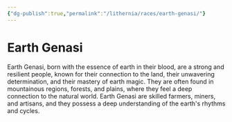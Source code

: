 ```yaml
---
{"dg-publish":true,"permalink":"/lithernia/races/earth-genasi/"}
---
```



# Earth Genasi

Earth Genasi,  born with the essence of earth in their blood,  are a strong and resilient people,  known for their connection to the land,  their unwavering determination,  and their mastery of earth magic.  They are often found in mountainous regions,  forests,  and plains,  where they feel a deep connection to the natural world.  Earth Genasi are skilled farmers,  miners,  and artisans,  and they possess a deep understanding of the earth's rhythms and cycles.
